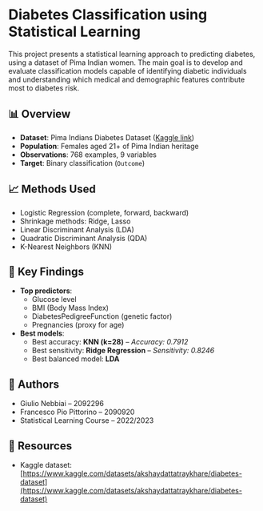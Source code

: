# Diabetes Classification using Statistical Learning 

This project presents a statistical learning approach to predicting diabetes, using a dataset of Pima Indian women. The main goal is to develop and evaluate classification models capable of identifying diabetic individuals and understanding which medical and demographic features contribute most to diabetes risk.

## 📊 Overview

- **Dataset**: Pima Indians Diabetes Dataset ([Kaggle link](https://www.kaggle.com/datasets/akshaydattatraykhare/diabetes-dataset))
- **Population**: Females aged 21+ of Pima Indian heritage
- **Observations**: 768 examples, 9 variables
- **Target**: Binary classification (`Outcome`)

## 📈 Methods Used

- Logistic Regression (complete, forward, backward)
- Shrinkage methods: Ridge, Lasso
- Linear Discriminant Analysis (LDA)
- Quadratic Discriminant Analysis (QDA)
- K-Nearest Neighbors (KNN)

## 🧠 Key Findings

- **Top predictors**:
  - Glucose level
  - BMI (Body Mass Index)
  - DiabetesPedigreeFunction (genetic factor)
  - Pregnancies (proxy for age)
- **Best models**:
  - Best accuracy: **KNN (k=28)** – *Accuracy: 0.7912*
  - Best sensitivity: **Ridge Regression** – *Sensitivity: 0.8246*
  - Best balanced model: **LDA**

## 📄 Authors

- Giulio Nebbiai – 2092296  
- Francesco Pio Pittorino – 2090920  
- Statistical Learning Course – 2022/2023

## 🔗 Resources

- Kaggle dataset: [https://www.kaggle.com/datasets/akshaydattatraykhare/diabetes-dataset](https://www.kaggle.com/datasets/akshaydattatraykhare/diabetes-dataset)




